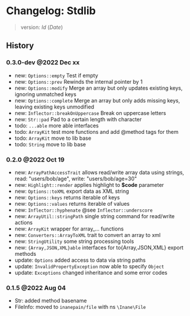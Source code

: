 # Changelog: Stdlib

> version: $Id$ ($Date$)

## History

### 0.3.0-dev @2022 Dec xx

- new: `Options::empty` Test if empty
- new: `Options::prev` Rewinds the internal pointer by 1
- new: `Options::modify` Merge an array but only updates existing keys, ignoring unmatched keys
- new: `Options::complete` Merge an array but only adds missing keys, leaving existing keys unmodified
- new: `Inflector::breakOnUppercase` Break on uppercase letters
- new: `Str::pad` Pad to a certain length with character
- todo: `...able` more able interfaces
- todo: `ArrayKit` test more functions and add @method tags for them
- todo: `ArrayKit` move to lib base
- todo: `String` move to lib base

### 0.2.0 @2022 Oct 19

- new: `ArrayPathAccessTrait` allows read/write array data using strings, read: "users/bob/age", write: "users/bob/age=30"
- new: `Highlight::render` applies highlight to **$code** parameter
- new: `Options::toXML` export data as XML string
- new: `Options::keys` returns iterable of keys
- new: `Options::values` returns iterable of values
- new: `Inflector::hyphenate` @see `Inflector::underscore`
- new: `ArrayUtil::stringPath` single string command for read/write actions
- new: `ArrayKit` wrapper for array_... functions
- new: `Converters::ArrayToXML` trait to convert an array to xml
- new: `StringUtility` some string processing tools
- new: `{Array,JSON,XML}able` interfaces for to{Array,JSON,XML} export methods
- update: `Options` added access to data via string paths
- update: `InvalidPropertyException` now able to specify `Object`
- update: `Exceptions` changed inheritance and some error codes

### 0.1.5 @2022 Aug 04

 - Str: added method basename
 - FileInfo: moved to `inanepain/file` with ns `\Inane\File`
